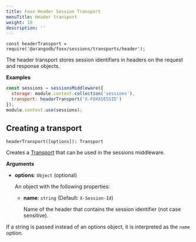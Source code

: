 ```yaml
---
title: Foxx Header Session Transport
menuTitle: Header transport
weight: 10
description: ''
---
```

`const headerTransport = require('@arangodb/foxx/sessions/transports/header');`

The header transport stores session identifiers in headers on the request
and response objects.

**Examples**

```js
const sessions = sessionsMiddleware({
  storage: module.context.collection('sessions'),
  transport: headerTransport('X-FOXXSESSID')
});
module.context.use(sessions);
```

## Creating a transport

`headerTransport([options]): Transport`

Creates a [Transport](_index.md) that can be used in the sessions middleware.

**Arguments**

- **options**: `Object` (optional)

  An object with the following properties:

  - **name**: `string` (Default: `X-Session-Id`)

    Name of the header that contains the session identifier (not case sensitive).

If a string is passed instead of an options object, it is interpreted
as the `name` option.
